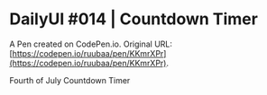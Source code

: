 # DailyUI #014 | Countdown Timer

A Pen created on CodePen.io. Original URL: [https://codepen.io/ruubaa/pen/KKmrXPr](https://codepen.io/ruubaa/pen/KKmrXPr).

Fourth of July Countdown Timer 
